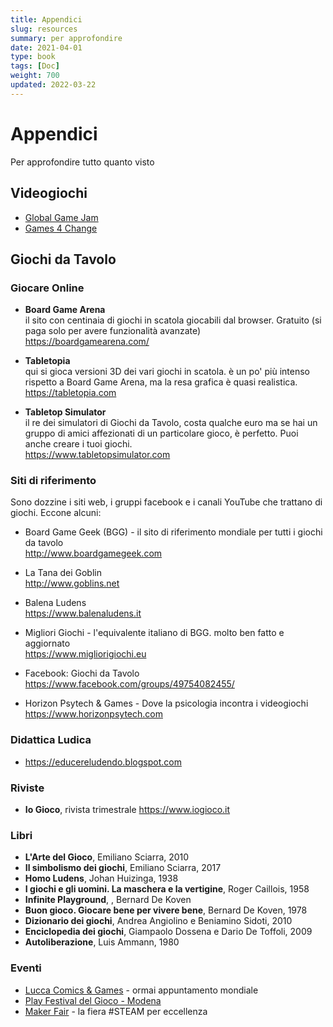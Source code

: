 ```yaml
---
title: Appendici
slug: resources
summary: per approfondire
date: 2021-04-01
type: book
tags: [Doc]
weight: 700
updated: 2022-03-22
---
```

# Appendici
Per approfondire tutto quanto visto

## Videogiochi

- [Global Game Jam](https://globalgamejam.org)
- [Games 4 Change](https://www.gamesforchange.org)

## Giochi da Tavolo

### Giocare Online
- **Board Game Arena**   
il sito con centinaia di giochi in scatola giocabili dal browser. Gratuito (si paga solo per avere funzionalità avanzate)  
<https://boardgamearena.com/>

- **Tabletopia**  
qui si gioca versioni 3D dei vari giochi in scatola. è un po' più intenso rispetto a Board Game Arena, ma la resa grafica è quasi realistica.
<https://tabletopia.com>

- **Tabletop Simulator**  
il re dei simulatori di Giochi da Tavolo, costa qualche euro ma se hai un gruppo di amici affezionati di un particolare gioco, è perfetto. Puoi anche creare i tuoi giochi.  
<https://www.tabletopsimulator.com>

### Siti di riferimento
Sono dozzine i siti web, i gruppi facebook e i canali YouTube che trattano di giochi. Eccone alcuni:

- Board Game Geek (BGG) - il sito di riferimento mondiale per tutti i giochi da tavolo  
<http://www.boardgamegeek.com>

- La Tana dei Goblin  
<http://www.goblins.net>

- Balena Ludens  
<https://www.balenaludens.it>

- Migliori Giochi - l'equivalente italiano di BGG. molto ben fatto e aggiornato  
<https://www.migliorigiochi.eu>

- Facebook: Giochi da Tavolo  
<https://www.facebook.com/groups/49754082455/>

- Horizon Psytech & Games - Dove la psicologia incontra i videogiochi  
<https://www.horizonpsytech.com>

### Didattica Ludica
- <https://educereludendo.blogspot.com>  

### Riviste
- **Io Gioco**, rivista trimestrale
<https://www.iogioco.it>

### Libri
- **L'Arte del Gioco**, Emiliano Sciarra, 2010
- **Il simbolismo dei giochi**, Emiliano Sciarra, 2017
- **Homo Ludens**, Johan Huizinga, 1938
- **I giochi e gli uomini. La maschera e la vertigine**, Roger Caillois, 1958
- **Infinite Playground**, , Bernard De Koven
- **Buon gioco. Giocare bene per vivere bene**, Bernard De Koven, 1978
- **Dizionario dei giochi**, Andrea Angiolino e Beniamino Sidoti, 2010
- **Enciclopedia dei giochi**, Giampaolo Dossena e Dario De Toffoli, 2009
- **Autoliberazione**, Luis Ammann, 1980

### Eventi
- [Lucca Comics & Games](https://www.luccacomicsandgames.com) - ormai appuntamento mondiale
- [Play Festival del Gioco - Modena](https://2020.play-modena.it)
- [Maker Fair](https://makerfairerome.eu) - la fiera #STEAM per eccellenza

